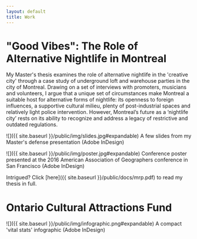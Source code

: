 ```yaml
---
layout: default
title: Work
---
```


# "Good Vibes": The Role of Alternative Nightlife in Montreal

My Master's thesis examines the role of alternative nightlife in the 'creative city' through a case study of underground loft and warehouse parties in the city of Montreal. Drawing on a set of interviews with promoters, musicians and volunteers, I argue that a unique set of circumstances make Montreal a suitable host for alternative forms of nightlife: its openness to foreign influences, a supportive cultural milieu, plenty of post-industrial spaces and relatively light police intervention. However, Montreal’s future as a ‘nightlife city’ rests on its ability to recognize and address a legacy of restrictive and outdated regulations.

![]({{ site.baseurl }}/public/img/slides.jpg#expandable)
<span class="caption">A few slides from my Master's defense presentation (Adobe InDesign) </span>

![]({{ site.baseurl }}/public/img/poster.jpg#expandable)
<span class="caption">Conference poster presented at the 2016 American Association of Geographers conference in San Francisco (Adobe InDesign)</span>

Intrigued? Click [here]({{ site.baseurl }}/public/docs/mrp.pdf) to read my thesis in full.


# Ontario Cultural Attractions Fund

![]({{ site.baseurl }}/public/img/infographic.png#expandable)
<span class="caption">A compact 'vital stats' infographic (Adobe InDesign)</span>
